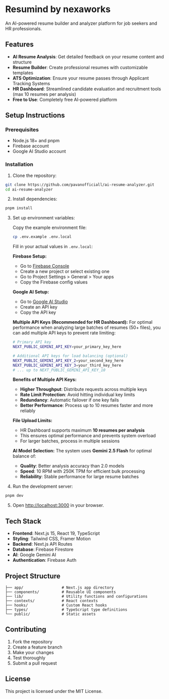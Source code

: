 # Resumind by nexaworks

An AI-powered resume builder and analyzer platform for job seekers and HR professionals.

## Features

- **AI Resume Analysis**: Get detailed feedback on your resume content and structure
- **Resume Builder**: Create professional resumes with customizable templates
- **ATS Optimization**: Ensure your resume passes through Applicant Tracking Systems
- **HR Dashboard**: Streamlined candidate evaluation and recruitment tools (max 10 resumes per analysis)
- **Free to Use**: Completely free AI-powered platform

## Setup Instructions

### Prerequisites

- Node.js 18+ and pnpm
- Firebase account
- Google AI Studio account

### Installation

1. Clone the repository:
```bash
git clone https://github.com/pavanofficiall/ai-resume-analyzer.git
cd ai-resume-analyzer
```

2. Install dependencies:
```bash
pnpm install
```

3. Set up environment variables:

   Copy the example environment file:
   ```bash
   cp .env.example .env.local
   ```

   Fill in your actual values in `.env.local`:

   **Firebase Setup:**
   - Go to [Firebase Console](https://console.firebase.google.com/)
   - Create a new project or select existing one
   - Go to Project Settings > General > Your apps
   - Copy the Firebase config values

   **Google AI Setup:**
   - Go to [Google AI Studio](https://makersuite.google.com/app/apikey)
   - Create an API key
   - Copy the API key

   **Multiple API Keys (Recommended for HR Dashboard):**
   For optimal performance when analyzing large batches of resumes (50+ files), you can add multiple API keys to prevent rate limiting:

   ```bash
   # Primary API key
   NEXT_PUBLIC_GEMINI_API_KEY=your_primary_key_here

   # Additional API keys for load balancing (optional)
   NEXT_PUBLIC_GEMINI_API_KEY_2=your_second_key_here
   NEXT_PUBLIC_GEMINI_API_KEY_3=your_third_key_here
   # ... up to NEXT_PUBLIC_GEMINI_API_KEY_10
   ```

   **Benefits of Multiple API Keys:**
   - **Higher Throughput**: Distribute requests across multiple keys
   - **Rate Limit Protection**: Avoid hitting individual key limits
   - **Redundancy**: Automatic failover if one key fails
   - **Better Performance**: Process up to 10 resumes faster and more reliably

   **File Upload Limits:**
   - HR Dashboard supports maximum **10 resumes per analysis**
   - This ensures optimal performance and prevents system overload
   - For larger batches, process in multiple sessions

   **AI Model Selection:**
   The system uses **Gemini 2.5 Flash** for optimal balance of:
   - **Quality**: Better analysis accuracy than 2.0 models
   - **Speed**: 10 RPM with 250K TPM for efficient bulk processing
   - **Reliability**: Stable performance for large resume batches

4. Run the development server:
```bash
pnpm dev
```

5. Open [http://localhost:3000](http://localhost:3000) in your browser.

## Tech Stack

- **Frontend**: Next.js 15, React 19, TypeScript
- **Styling**: Tailwind CSS, Framer Motion
- **Backend**: Next.js API Routes
- **Database**: Firebase Firestore
- **AI**: Google Gemini AI
- **Authentication**: Firebase Auth

## Project Structure

```
├── app/                 # Next.js app directory
├── components/          # Reusable UI components
├── lib/                 # Utility functions and configurations
├── contexts/            # React contexts
├── hooks/               # Custom React hooks
├── types/               # TypeScript type definitions
└── public/              # Static assets
```

## Contributing

1. Fork the repository
2. Create a feature branch
3. Make your changes
4. Test thoroughly
5. Submit a pull request

## License

This project is licensed under the MIT License.
